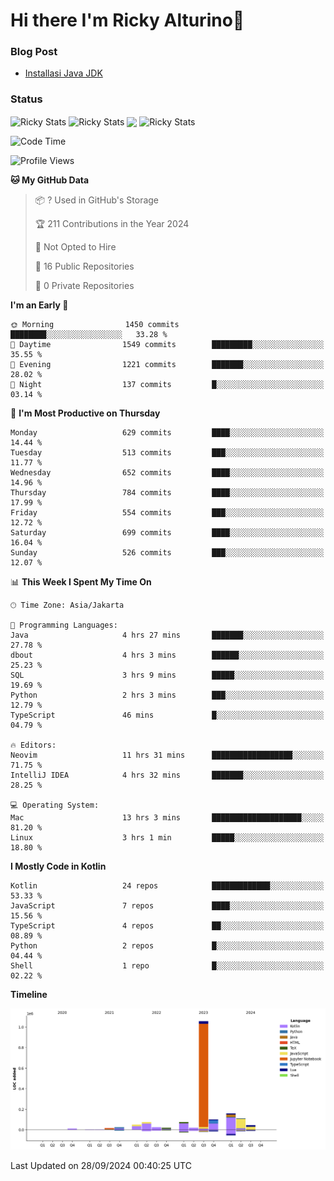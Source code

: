 # Hi there I'm Ricky Alturino👋

### Blog Post

<!-- BLOG-POST-LIST:START -->

- [Installasi Java JDK](https://onirutla.medium.com/installasi-java-jdk-ec701beeb5cb?source=rss-d9d81c918cc9------2)
<!-- BLOG-POST-LIST:END -->

### Status

<img align="center" alt="Ricky Stats" src="https://github-readme-stats.vercel.app/api?username=Alturino&theme=dark&show_icons=true&hide_border=false" />
<img align="center" alt="Ricky Stats" src="https://github-readme-stats.vercel.app/api/top-langs/?username=Alturino&theme=dark&show_icons=true&layout=compact"/>
<img align="center" width="640px" src="https://github-readme-stats.vercel.app/api/wakatime?username=Alturino&layout=compact&hide_border=true&theme=dark">
<img align="center" alt="Ricky Stats" src="https://leetcard.jacoblin.cool/onirutla?border=0&radius=20&ext=activity"/>

<!--START_SECTION:waka-->
![Code Time](http://img.shields.io/badge/Code%20Time-591%20hrs%2038%20mins-blue)

![Profile Views](http://img.shields.io/badge/Profile%20Views-0-blue)

**🐱 My GitHub Data** 

> 📦 ? Used in GitHub's Storage 
 > 
> 🏆 211 Contributions in the Year 2024
 > 
> 🚫 Not Opted to Hire
 > 
> 📜 16 Public Repositories 
 > 
> 🔑 0 Private Repositories 
 > 
**I'm an Early 🐤** 

```text
🌞 Morning                1450 commits        ████████░░░░░░░░░░░░░░░░░   33.28 % 
🌆 Daytime                1549 commits        █████████░░░░░░░░░░░░░░░░   35.55 % 
🌃 Evening                1221 commits        ███████░░░░░░░░░░░░░░░░░░   28.02 % 
🌙 Night                  137 commits         █░░░░░░░░░░░░░░░░░░░░░░░░   03.14 % 
```
📅 **I'm Most Productive on Thursday** 

```text
Monday                   629 commits         ████░░░░░░░░░░░░░░░░░░░░░   14.44 % 
Tuesday                  513 commits         ███░░░░░░░░░░░░░░░░░░░░░░   11.77 % 
Wednesday                652 commits         ████░░░░░░░░░░░░░░░░░░░░░   14.96 % 
Thursday                 784 commits         ████░░░░░░░░░░░░░░░░░░░░░   17.99 % 
Friday                   554 commits         ███░░░░░░░░░░░░░░░░░░░░░░   12.72 % 
Saturday                 699 commits         ████░░░░░░░░░░░░░░░░░░░░░   16.04 % 
Sunday                   526 commits         ███░░░░░░░░░░░░░░░░░░░░░░   12.07 % 
```


📊 **This Week I Spent My Time On** 

```text
🕑︎ Time Zone: Asia/Jakarta

💬 Programming Languages: 
Java                     4 hrs 27 mins       ███████░░░░░░░░░░░░░░░░░░   27.78 % 
dbout                    4 hrs 3 mins        ██████░░░░░░░░░░░░░░░░░░░   25.23 % 
SQL                      3 hrs 9 mins        █████░░░░░░░░░░░░░░░░░░░░   19.69 % 
Python                   2 hrs 3 mins        ███░░░░░░░░░░░░░░░░░░░░░░   12.79 % 
TypeScript               46 mins             █░░░░░░░░░░░░░░░░░░░░░░░░   04.79 % 

🔥 Editors: 
Neovim                   11 hrs 31 mins      ██████████████████░░░░░░░   71.75 % 
IntelliJ IDEA            4 hrs 32 mins       ███████░░░░░░░░░░░░░░░░░░   28.25 % 

💻 Operating System: 
Mac                      13 hrs 3 mins       ████████████████████░░░░░   81.20 % 
Linux                    3 hrs 1 min         █████░░░░░░░░░░░░░░░░░░░░   18.80 % 
```

**I Mostly Code in Kotlin** 

```text
Kotlin                   24 repos            █████████████░░░░░░░░░░░░   53.33 % 
JavaScript               7 repos             ████░░░░░░░░░░░░░░░░░░░░░   15.56 % 
TypeScript               4 repos             ██░░░░░░░░░░░░░░░░░░░░░░░   08.89 % 
Python                   2 repos             █░░░░░░░░░░░░░░░░░░░░░░░░   04.44 % 
Shell                    1 repo              █░░░░░░░░░░░░░░░░░░░░░░░░   02.22 % 
```



**Timeline**

![Lines of Code chart](https://raw.githubusercontent.com/Alturino/Alturino/main/assets/bar_graph.png)


 Last Updated on 28/09/2024 00:40:25 UTC
<!--END_SECTION:waka-->
